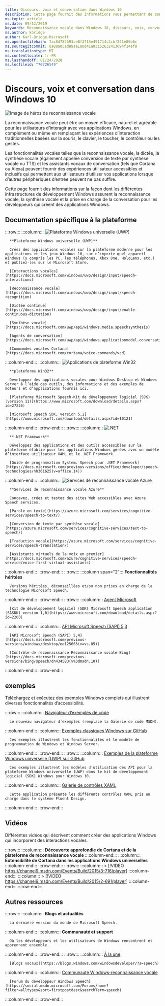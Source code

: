 ```yaml
---
title: Discours, voix et conversation dans Windows 10
description: Cette page fournit des informations vous permettant de commencer à développer des applications Windows avec reconnaissance vocale.
ms.topic: article
ms.date: 09/12/2019
keywords: Reconnaissance vocale dans Windows 10, discours, voix, conversation, applications vocales Win32, applications vocales UWP, applications vocales WPF, applications vocales WinForms
ms.author: kbridge
author: Karl-Bridge-Microsoft
ms.openlocfilehash: 7ac8d782591ce8f3716e491714c4cbf241e80b6c
ms.sourcegitcommit: 8a88a05ad89aa180d41a93152632413694f14ef8
ms.translationtype: MT
ms.contentlocale: fr-FR
ms.lasthandoff: 01/24/2020
ms.locfileid: "76726549"
---
```

# <a name="speech-voice-and-conversation-in-windows-10"></a>Discours, voix et conversation dans Windows 10

![Image de héros de reconnaissance vocale](images/hero-speech-composite-small.png)

La reconnaissance vocale peut être un moyen efficace, naturel et agréable pour les utilisateurs d’interagir avec vos applications Windows, en complément ou même en remplaçant les expériences d’interaction traditionnelles basées sur la souris, le clavier, le toucher, le contrôleur ou les gestes.

Les fonctionnalités vocales telles que la reconnaissance vocale, la dictée, la synthèse vocale (également appelée conversion de texte par synthèse vocale ou TTS) et les assistants vocaux de conversation (tels que Cortana ou Alexa) peuvent fournir des expériences utilisateur accessibles et inclusifs qui permettent aux utilisateurs d’utiliser vos applications lorsque d’autres périphériques d’entrée peuvent ne pas suffire.

Cette page fournit des informations sur la façon dont les différentes infrastructures de développement Windows assurent la reconnaissance vocale, la synthèse vocale et la prise en charge de la conversation pour les développeurs qui créent des applications Windows.

## <a name="platform-specific-documentation"></a>Documentation spécifique à la plateforme

:::row:::
   :::column:::
      ![Plateforme Windows universelle (UWP)](images/platform-uwp.png)

      **Plateforme Windows universelle (UWP)**

      Créez des applications vocales sur la plateforme moderne pour les applications et les jeux Windows 10, sur n’importe quel appareil Windows (y compris les PC, les téléphones, Xbox One, HoloLens, etc.) et publiez-les sur le Microsoft Store.

      [Interactions vocales](https://docs.microsoft.com/windows/uwp/design/input/speech-interactions)

      [Reconnaissance vocale](https://docs.microsoft.com/windows/uwp/design/input/speech-recognition)

      [Dictée continue](https://docs.microsoft.com/windows/uwp/design/input/enable-continuous-dictation)

      [Synthèse vocale](https://docs.microsoft.com/uwp/api/windows.media.speechsynthesis)

      [Agents de conversation](https://docs.microsoft.com/uwp/api/windows.applicationmodel.conversationalagent)

      [Commandes vocales Cortana](https://docs.microsoft.com/cortana/voice-commands/vcd)
   :::column-end:::
   :::column:::
      ![Applications de plateforme Win32](images/platform-win32.png)

      **plateforme Win32**

      Développez des applications vocales pour Windows Desktop et Windows Server à l’aide des outils, des informations et des exemples de moteurs et d’applications fournis ici.

      [Plateforme Microsoft Speech-Kit de développement logiciel (SDK) (version 11)](https://www.microsoft.com/download/details.aspx?id=27226)
      
      [Microsoft Speech SDK, version 5,1](https://www.microsoft.com/download/details.aspx?id=10121)
   :::column-end:::
:::row-end:::
:::row:::
   :::column:::
      ![.NET](images/platform-dotnet.png)

      **.NET Framework**

      Développez des applications et des outils accessibles sur la plateforme établie pour les applications Windows gérées avec un modèle d’interface utilisateur XAML et le .NET Framework.

      [Guide de programmation System. Speech pour .NET Framework](https://docs.microsoft.com/previous-versions/office/developer/speech-technologies/hh361625(v=office.14))
   :::column-end:::
   :::column:::
      ![Services de reconnaissance vocale Azure](images/platform-azure-speech.png)

      **Services de reconnaissance vocale Azure**

      Concevez, créez et testez des sites Web accessibles avec Azure Speech services.

      [Parole en texte](https://azure.microsoft.com/services/cognitive-services/speech-to-text/)

      [Conversion de texte par synthèse vocale](https://azure.microsoft.com/services/cognitive-services/text-to-speech/)
      
      [Traduction vocale](https://azure.microsoft.com/services/cognitive-services/speech-translation/)

      [Assistants virtuels de la voix en premier](https://docs.microsoft.com/azure/cognitive-services/speech-service/voice-first-virtual-assistants)
   :::column-end:::
:::row-end:::
:::row:::
   :::column span="2":::
      **Fonctionnalités héritées**

      Versions héritées, déconseillées et/ou non prises en charge de la technologie Microsoft Speech.
   :::column-end:::
:::row-end:::
:::row:::
   :::column:::
      [Agent Microsoft](https://docs.microsoft.com/windows/win32/lwef/microsoft-agent)

      [Kit de développement logiciel (SDK) Microsoft Speech application (SASDK) version 1,0](https://www.microsoft.com/download/details.aspx?id=2200)
   :::column-end:::
   :::column:::
      [API Microsoft Speech (SAPI) 5,3](https://docs.microsoft.com/previous-versions/windows/desktop/ms723627(v=vs.85))

      [API Microsoft Speech (SAPI) 5,4](https://docs.microsoft.com/previous-versions/windows/desktop/ee125663(v=vs.85))

      [Contrôle de reconnaissance Reconnaissance vocale Bing](https://docs.microsoft.com/previous-versions/bing/speech/dn434583(v%3dmsdn.10))
   :::column-end:::
:::row-end:::

## <a name="samples"></a>exemples

Téléchargez et exécutez des exemples Windows complets qui illustrent diverses fonctionnalités d’accessibilité.

:::row:::
   :::column:::
      [Navigateur d’exemples de code](https://docs.microsoft.com/samples/browse/?term=speech)

      Le nouveau navigateur d’exemples (remplace la Galerie de code MSDN).
   :::column-end:::
   :::column:::
      [Exemples classiques Windows sur GitHub](https://github.com/microsoft/Windows-classic-samples/search?q=speech&unscoped_q=speech)

      Ces exemples illustrent les fonctionnalités et le modèle de programmation de Windows et Windows Server. 
   :::column-end:::
:::row-end:::
:::row:::
   :::column:::
      [Exemples de la plateforme Windows universelle (UWP) sur GitHub](https://github.com/microsoft/Windows-universal-samples/search?q=speech&unscoped_q=speech)

      Ces exemples illustrent les modèles d’utilisation des API pour la plateforme Windows universelle (UWP) dans le kit de développement logiciel (SDK) Windows pour Windows 10.
   :::column-end:::
   :::column:::
      [Galerie de contrôles XAML](https://github.com/microsoft/Xaml-Controls-Gallery)

      Cette application présente les différents contrôles XAML pris en charge dans le système Fluent Design.
   :::column-end:::
:::row-end:::

## <a name="videos"></a>Vidéos

Différentes vidéos qui décrivent comment créer des applications Windows qui incorporent des interactions vocales.

:::row:::
   :::column:::
      **Découverte approfondie de Cortana et de la plateforme de reconnaissance vocale**
   :::column-end:::
   :::column:::
      **Extensibilité de Cortana dans les applications Windows universelles**
   :::column-end:::
:::row-end:::
:::row:::
   :::column:::
      > [!VIDEO https://channel9.msdn.com/Events/Build/2015/3-716/player]
   :::column-end:::
   :::column:::
      > [!VIDEO https://channel9.msdn.com/Events/Build/2015/2-691/player]
   :::column-end:::
:::row-end:::

## <a name="other-resources"></a>Autres ressources

:::row:::
   :::column:::
      **Blogs et actualités**

      La dernière version du monde de Microsoft Speech.
   :::column-end:::
   :::column:::
      **Communauté et support**

      Où les développeurs et les utilisateurs de Windows rencontrent et apprennent ensemble.
   :::column-end:::
:::row-end:::
:::row:::
   :::column:::
      [À la une](https://news.microsoft.com/?s=speech)

      [Blogs vocaux](https://blogs.windows.com/windowsdeveloper/?s=speech)
   :::column-end:::
   :::column:::
      [Communauté Windows-reconnaissance vocale](https://community.windows.com/search?q=speech)

      [Forum du développeur Windows Speech](https://social.msdn.microsoft.com/Forums/home?filter=alltypes&sort=firstpostdesc&searchTerm=speech)
   :::column-end:::
:::row-end:::
